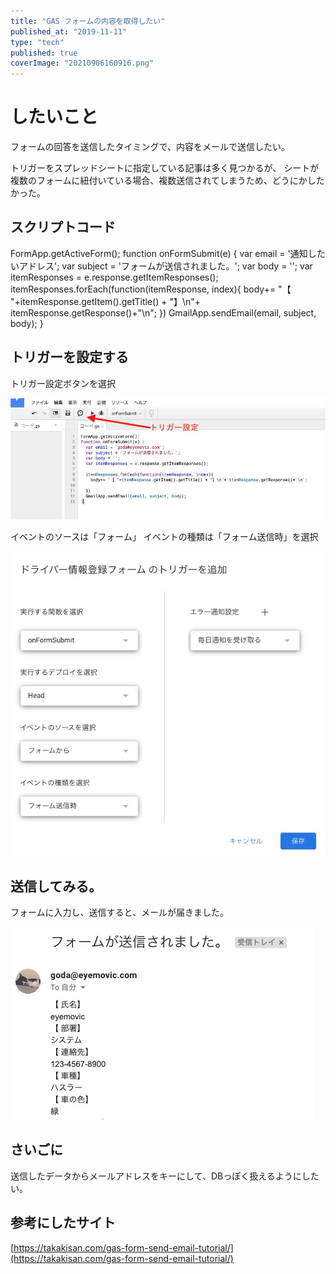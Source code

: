 ```yaml
---
title: "GAS フォームの内容を取得したい"
published_at: "2019-11-11"
type: "tech"
published: true
coverImage: "20210906160916.png"
---
```


# したいこと

フォームの回答を送信したタイミングで、内容をメールで送信したい。

トリガーをスプレッドシートに指定している記事は多く見つかるが、 シートが複数のフォームに紐付いている場合、複数送信されてしまうため、どうにかしたかった。

## スクリプトコード

FormApp.getActiveForm();
function onFormSubmit(e) {
var email = '通知したいアドレス';
var subject = 'フォームが送信されました。';
var body = '';
var itemResponses = e.response.getItemResponses();
itemResponses.forEach(function(itemResponse, index){
body+= "【 "+itemResponse.getItem().getTitle() + "】\\n"\+ itemResponse.getResponse()+"\\n";
})
GmailApp.sendEmail(email, subject, body);
}

## トリガーを設定する

トリガー設定ボタンを選択

![f:id:gdtypk:20210906160916p:plain](/images/20210906160916.png)

イベントのソースは「フォーム」 イベントの種類は「フォーム送信時」を選択

![f:id:gdtypk:20210906160930p:plain](/images/20210906160930.png)

## 送信してみる。

フォームに入力し、送信すると、メールが届きました。

![f:id:gdtypk:20210906160943p:plain](/images/20210906160943.png)

## さいごに

送信したデータからメールアドレスをキーにして、DBっぽく扱えるようにしたい。

## 参考にしたサイト

[](https://takakisan.com/gas-form-send-email-tutorial/)[https://takakisan.com/gas-form-send-email-tutorial/](https://takakisan.com/gas-form-send-email-tutorial/)

